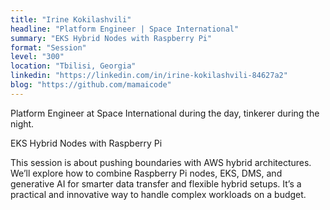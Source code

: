 ```yaml
---
title: "Irine Kokilashvili"
headline: "Platform Engineer | Space International"
summary: "EKS Hybrid Nodes with Raspberry Pi"
format: "Session"
level: "300"
location: "Tbilisi, Georgia"
linkedin: "https://linkedin.com/in/irine-kokilashvili-84627a2"
blog: "https://github.com/mamaicode"
---
```


Platform Engineer at Space International during the day, tinkerer during the night.

EKS Hybrid Nodes with Raspberry Pi

This session is about pushing boundaries with AWS hybrid architectures. We’ll explore how to combine Raspberry Pi nodes, EKS, DMS, and generative AI for smarter data transfer and flexible hybrid setups. It’s a practical and innovative way to handle complex workloads on a budget.


